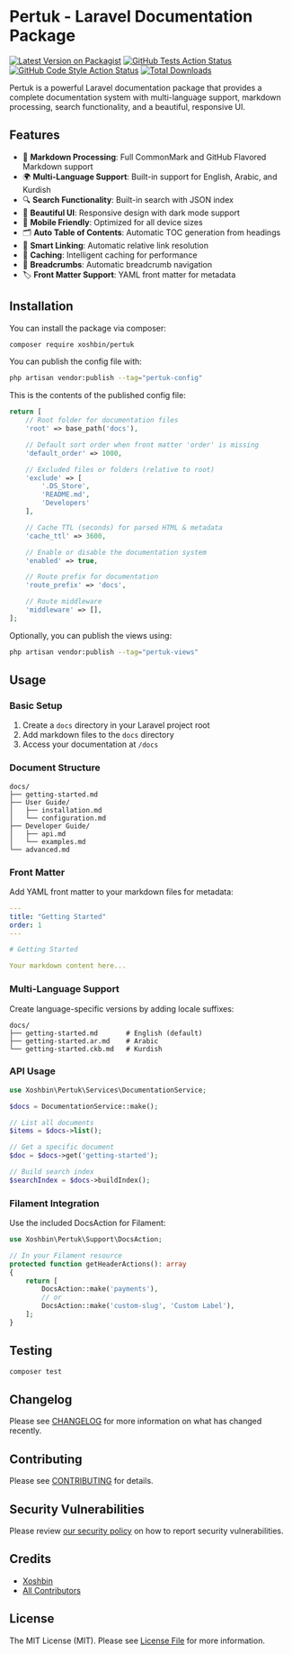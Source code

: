 # Pertuk - Laravel Documentation Package

[![Latest Version on Packagist](https://img.shields.io/packagist/v/xoshbin/pertuk.svg?style=flat-square)](https://packagist.org/packages/xoshbin/pertuk)
[![GitHub Tests Action Status](https://img.shields.io/github/workflow/status/xoshbin/pertuk/run-tests?label=tests)](https://github.com/xoshbin/pertuk/actions?query=workflow%3Arun-tests+branch%3Amain)
[![GitHub Code Style Action Status](https://img.shields.io/github/workflow/status/xoshbin/pertuk/fix-php-code-style-issues?label=code%20style)](https://github.com/xoshbin/pertuk/actions?query=workflow%3A"Fix+PHP+code+style+issues"+branch%3Amain)
[![Total Downloads](https://img.shields.io/packagist/dt/xoshbin/pertuk.svg?style=flat-square)](https://packagist.org/packages/xoshbin/pertuk)

Pertuk is a powerful Laravel documentation package that provides a complete documentation system with multi-language support, markdown processing, search functionality, and a beautiful, responsive UI.

## Features

- 📖 **Markdown Processing**: Full CommonMark and GitHub Flavored Markdown support
- 🌍 **Multi-Language Support**: Built-in support for English, Arabic, and Kurdish
- 🔍 **Search Functionality**: Built-in search with JSON index
- 🎨 **Beautiful UI**: Responsive design with dark mode support
- 📱 **Mobile Friendly**: Optimized for all device sizes
- 🗂️ **Auto Table of Contents**: Automatic TOC generation from headings
- 🔗 **Smart Linking**: Automatic relative link resolution
- 💾 **Caching**: Intelligent caching for performance
- 🧭 **Breadcrumbs**: Automatic breadcrumb navigation
- 🏷️ **Front Matter Support**: YAML front matter for metadata

## Installation

You can install the package via composer:

```bash
composer require xoshbin/pertuk
```

You can publish the config file with:

```bash
php artisan vendor:publish --tag="pertuk-config"
```

This is the contents of the published config file:

```php
return [
    // Root folder for documentation files
    'root' => base_path('docs'),

    // Default sort order when front matter 'order' is missing
    'default_order' => 1000,

    // Excluded files or folders (relative to root)
    'exclude' => [
        '.DS_Store',
        'README.md',
        'Developers'
    ],

    // Cache TTL (seconds) for parsed HTML & metadata
    'cache_ttl' => 3600,

    // Enable or disable the documentation system
    'enabled' => true,

    // Route prefix for documentation
    'route_prefix' => 'docs',

    // Route middleware
    'middleware' => [],
];
```

Optionally, you can publish the views using:

```bash
php artisan vendor:publish --tag="pertuk-views"
```

## Usage

### Basic Setup

1. Create a `docs` directory in your Laravel project root
2. Add markdown files to the `docs` directory
3. Access your documentation at `/docs`

### Document Structure

```
docs/
├── getting-started.md
├── User Guide/
│   ├── installation.md
│   └── configuration.md
├── Developer Guide/
│   ├── api.md
│   └── examples.md
└── advanced.md
```

### Front Matter

Add YAML front matter to your markdown files for metadata:

```yaml
---
title: "Getting Started"
order: 1
---

# Getting Started

Your markdown content here...
```

### Multi-Language Support

Create language-specific versions by adding locale suffixes:

```
docs/
├── getting-started.md       # English (default)
├── getting-started.ar.md    # Arabic
└── getting-started.ckb.md   # Kurdish
```

### API Usage

```php
use Xoshbin\Pertuk\Services\DocumentationService;

$docs = DocumentationService::make();

// List all documents
$items = $docs->list();

// Get a specific document
$doc = $docs->get('getting-started');

// Build search index
$searchIndex = $docs->buildIndex();
```

### Filament Integration

Use the included DocsAction for Filament:

```php
use Xoshbin\Pertuk\Support\DocsAction;

// In your Filament resource
protected function getHeaderActions(): array
{
    return [
        DocsAction::make('payments'),
        // or
        DocsAction::make('custom-slug', 'Custom Label'),
    ];
}
```

## Testing

```bash
composer test
```

## Changelog

Please see [CHANGELOG](CHANGELOG.md) for more information on what has changed recently.

## Contributing

Please see [CONTRIBUTING](CONTRIBUTING.md) for details.

## Security Vulnerabilities

Please review [our security policy](../../security/policy) on how to report security vulnerabilities.

## Credits

- [Xoshbin](https://github.com/xoshbin)
- [All Contributors](../../contributors)

## License

The MIT License (MIT). Please see [License File](LICENSE.md) for more information.
